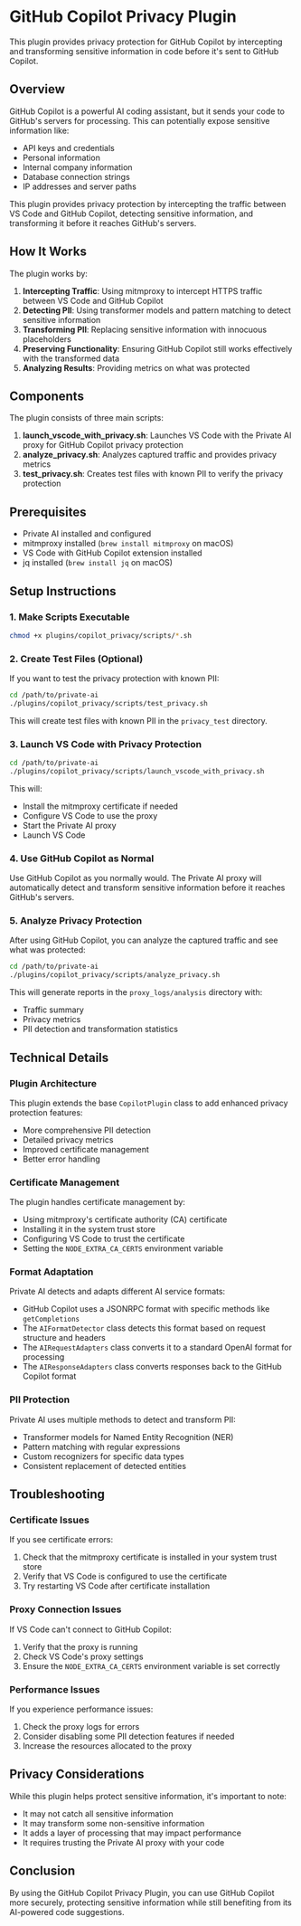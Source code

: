 # GitHub Copilot Privacy Plugin

This plugin provides privacy protection for GitHub Copilot by intercepting and transforming sensitive information in code before it's sent to GitHub Copilot.

## Overview

GitHub Copilot is a powerful AI coding assistant, but it sends your code to GitHub's servers for processing. This can potentially expose sensitive information like:

- API keys and credentials
- Personal information
- Internal company information
- Database connection strings
- IP addresses and server paths

This plugin provides privacy protection by intercepting the traffic between VS Code and GitHub Copilot, detecting sensitive information, and transforming it before it reaches GitHub's servers.

## How It Works

The plugin works by:

1. **Intercepting Traffic**: Using mitmproxy to intercept HTTPS traffic between VS Code and GitHub Copilot
2. **Detecting PII**: Using transformer models and pattern matching to detect sensitive information
3. **Transforming PII**: Replacing sensitive information with innocuous placeholders
4. **Preserving Functionality**: Ensuring GitHub Copilot still works effectively with the transformed data
5. **Analyzing Results**: Providing metrics on what was protected

## Components

The plugin consists of three main scripts:

1. **launch_vscode_with_privacy.sh**: Launches VS Code with the Private AI proxy for GitHub Copilot privacy protection
2. **analyze_privacy.sh**: Analyzes captured traffic and provides privacy metrics
3. **test_privacy.sh**: Creates test files with known PII to verify the privacy protection

## Prerequisites

- Private AI installed and configured
- mitmproxy installed (`brew install mitmproxy` on macOS)
- VS Code with GitHub Copilot extension installed
- jq installed (`brew install jq` on macOS)

## Setup Instructions

### 1. Make Scripts Executable

```bash
chmod +x plugins/copilot_privacy/scripts/*.sh
```

### 2. Create Test Files (Optional)

If you want to test the privacy protection with known PII:

```bash
cd /path/to/private-ai
./plugins/copilot_privacy/scripts/test_privacy.sh
```

This will create test files with known PII in the `privacy_test` directory.

### 3. Launch VS Code with Privacy Protection

```bash
cd /path/to/private-ai
./plugins/copilot_privacy/scripts/launch_vscode_with_privacy.sh
```

This will:
- Install the mitmproxy certificate if needed
- Configure VS Code to use the proxy
- Start the Private AI proxy
- Launch VS Code

### 4. Use GitHub Copilot as Normal

Use GitHub Copilot as you normally would. The Private AI proxy will automatically detect and transform sensitive information before it reaches GitHub's servers.

### 5. Analyze Privacy Protection

After using GitHub Copilot, you can analyze the captured traffic and see what was protected:

```bash
cd /path/to/private-ai
./plugins/copilot_privacy/scripts/analyze_privacy.sh
```

This will generate reports in the `proxy_logs/analysis` directory with:
- Traffic summary
- Privacy metrics
- PII detection and transformation statistics

## Technical Details

### Plugin Architecture

This plugin extends the base `CopilotPlugin` class to add enhanced privacy protection features:

- More comprehensive PII detection
- Detailed privacy metrics
- Improved certificate management
- Better error handling

### Certificate Management

The plugin handles certificate management by:
- Using mitmproxy's certificate authority (CA) certificate
- Installing it in the system trust store
- Configuring VS Code to trust the certificate
- Setting the `NODE_EXTRA_CA_CERTS` environment variable

### Format Adaptation

Private AI detects and adapts different AI service formats:
- GitHub Copilot uses a JSONRPC format with specific methods like `getCompletions`
- The `AIFormatDetector` class detects this format based on request structure and headers
- The `AIRequestAdapters` class converts it to a standard OpenAI format for processing
- The `AIResponseAdapters` class converts responses back to the GitHub Copilot format

### PII Protection

Private AI uses multiple methods to detect and transform PII:
- Transformer models for Named Entity Recognition (NER)
- Pattern matching with regular expressions
- Custom recognizers for specific data types
- Consistent replacement of detected entities

## Troubleshooting

### Certificate Issues

If you see certificate errors:
1. Check that the mitmproxy certificate is installed in your system trust store
2. Verify that VS Code is configured to use the certificate
3. Try restarting VS Code after certificate installation

### Proxy Connection Issues

If VS Code can't connect to GitHub Copilot:
1. Verify that the proxy is running
2. Check VS Code's proxy settings
3. Ensure the `NODE_EXTRA_CA_CERTS` environment variable is set correctly

### Performance Issues

If you experience performance issues:
1. Check the proxy logs for errors
2. Consider disabling some PII detection features if needed
3. Increase the resources allocated to the proxy

## Privacy Considerations

While this plugin helps protect sensitive information, it's important to note:
- It may not catch all sensitive information
- It may transform some non-sensitive information
- It adds a layer of processing that may impact performance
- It requires trusting the Private AI proxy with your code

## Conclusion

By using the GitHub Copilot Privacy Plugin, you can use GitHub Copilot more securely, protecting sensitive information while still benefiting from its AI-powered code suggestions.